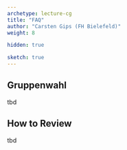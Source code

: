 ```yaml
---
archetype: lecture-cg
title: "FAQ"
author: "Carsten Gips (FH Bielefeld)"
weight: 8

hidden: true

sketch: true
---
```



## Gruppenwahl

tbd


## How to Review

tbd

